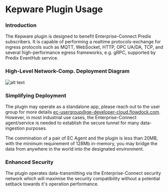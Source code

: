 # Kepware Plugin Usage

### Introduction
The Kepware plugin is designed to benefit Enterprise-Connect Predix subscribers. It is capable of performing a realtime protocols-exchange for ingress protocols such as MQTT, WebSocket, HTTP, OPC UA/DA, TCP, and several high-performance egress frameworks, e.g. gRPC, supported by Predix EventHub service.

### High-Level Network-Comp. Deployment Diagram
![alt text](https://github.build.ge.com/Enterprise-Connect/ec-sdk/blob/beta/plugins/kepware/KepwareCBPlugin.png)

### Simplifying Deployment
The plugin may operate as a standalone app, please reach out to the user group for more details ec-usergroup@ge-developer-cloud.flowdock.com. However, in most industrial use cases, the Enterprise-Connect agent/service is needed to establish the secure tunnel for many data-ingestion purposes.

The commination of a pair of EC Agent and the plugin is less than 20MB, with the minimum requirement of 128Mb in-memory, you may bridge the data from anywhere in the world into the designated environment.

### Enhanced Security
The plugin operates data-transmitting via the Enterprise-Connect security network which will maximise the security compatibility without a potential setback towards it's operation performance.



